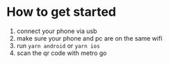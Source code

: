 # How to get started

1. connect your phone via usb
1. make sure your phone and pc are on the same wifi
1. run `yarn android` or `yarn ios`
1. scan the qr code with metro go
